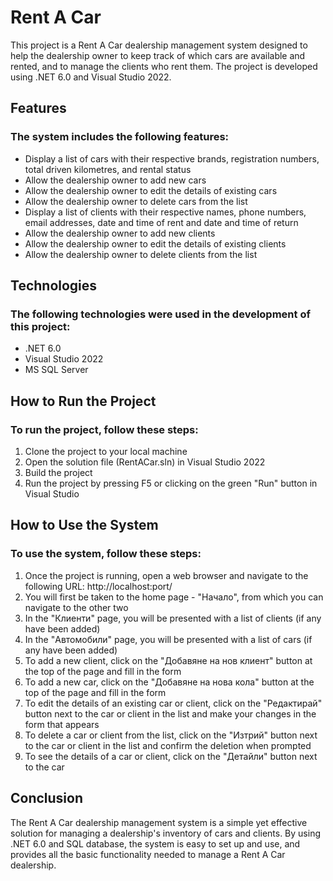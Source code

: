 # Rent A Car 

This project is a Rent A Car dealership management system designed to help the dealership owner to keep track of which cars are available and rented, and to manage the clients who rent them. The project is developed using .NET 6.0 and Visual Studio 2022.

## Features

### The system includes the following features:

- Display a list of cars with their respective brands, registration numbers, total driven kilometres, and rental status
- Allow the dealership owner to add new cars
- Allow the dealership owner to edit the details of existing cars
- Allow the dealership owner to delete cars from the list
- Display a list of clients with their respective names, phone numbers, email addresses, date and time of rent and date and time of return
- Allow the dealership owner to add new clients
- Allow the dealership owner to edit the details of existing clients
- Allow the dealership owner to delete clients from the list

## Technologies

### The following technologies were used in the development of this project:

- .NET 6.0
- Visual Studio 2022
- MS SQL Server
## How to Run the Project

### To run the project, follow these steps:

1. Clone the project to your local machine
2. Open the solution file (RentACar.sln) in Visual Studio 2022
3. Build the project
4. Run the project by pressing F5 or clicking on the green "Run" button in Visual Studio

## How to Use the System

### To use the system, follow these steps:

1. Once the project is running, open a web browser and navigate to the following URL: http://localhost:port/
2. You will first be taken to the home page - "Начало", from which you can navigate to the other two
3. In the "Клиенти" page, you will be presented with a list of clients (if any have been added)
4. In the "Автомобили" page, you will be presented with a list of cars (if any have been added)
5. To add a new client, click on the "Добавяне на нов клиент" button at the top of the page and fill in the form
6. To add a new car, click on the "Добавяне на нова кола" button at the top of the page and fill in the form
7. To edit the details of an existing car or client, click on the "Редактирай" button next to the car or client in the list and make your changes in the form that appears
8. To delete a car or client from the list, click on the "Изтрий" button next to the car or client in the list and confirm the deletion when prompted
9. To see the details of a car or client, click on the "Детайли" button next to the car

## Conclusion

The Rent A Car dealership management system is a simple yet effective solution for managing a dealership's inventory of cars and clients. By using .NET 6.0 and SQL database, the system is easy to set up and use, and provides all the basic functionality needed to manage a Rent A Car dealership.
